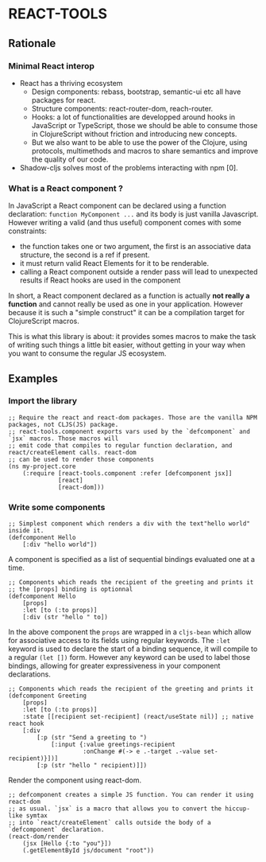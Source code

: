 # REACT-TOOLS

## Rationale

### Minimal React interop

- React has a thriving ecosystem
    - Design components: rebass, bootstrap, semantic-ui etc all have packages for react.
    - Structure components: react-router-dom, reach-router.
    - Hooks: a lot of functionalities are developped around hooks in JavaScript or TypeScript,
    those we should be able to consume those in ClojureScript without friction and introducing
    new concepts.
    - But we also want to be able to use the power of the Clojure, using protocols, multimethods
    and macros to share semantics and improve the quality of our code.
- Shadow-cljs solves most of the problems interacting with npm [0].


### What is a React component ?

In JavaScript a React component can be declared using a function declaration: `function MyComponent ...`
and its body is just vanilla Javascript. However writing a valid (and thus useful) component comes
with some constraints:

-  the function takes one or two argument, the first is an associative data structure, the second is a ref
if present.
- it must return valid React Elements for it to be renderable.
- calling a React component outside a render pass will lead to unexpected results if React hooks are
used in the component

In short, a React component declared as a function is actually **not really a function** and cannot really
be used as one in your application. However because it is such a "simple construct" it can be a compilation
target for ClojureScript macros.

This is what this library is about: it provides somes macros to make the task of writing such things a
little bit easier, without getting in your way when you want to consume the regular JS ecosystem.


## Examples


### Import the library

```clojurescript
;; Require the react and react-dom packages. Those are the vanilla NPM packages, not CLJS(JS) package.
;; react-tools.component exports vars used by the `defcomponent` and `jsx` macros. Those macros will
;; emit code that compiles to regular function declaration, and react/createElement calls. react-dom
;; can be used to render those components
(ns my-project.core
    (:require [react-tools.component :refer [defcomponent jsx]]
              [react]
              [react-dom]))
```


### Write some components

```clojurescript
;; Simplest component which renders a div with the text"hello world" inside it.
(defcomponent Hello
    [:div "hello world"])
```

A component is specified as a list of sequential bindings evaluated one at a time.

```clojurescript
;; Components which reads the recipient of the greeting and prints it
;; the [props] binding is optionnal
(defcomponent Hello
    [props]
    :let [to (:to props)]
    [:div (str "hello " to])
```

In the above component the `props` are wrapped in a `cljs-bean` which allow for associative
access to its fields using regular keywords. The `:let` keyword is used to declare the start
of a binding sequence, it will compile to a regular `(let [])` form. However any keyword can
be used to label those bindings, allowing for greater expressiveness in your component declarations.


```clojurescript
;; Components which reads the recipient of the greeting and prints it
(defcomponent Greeting
    [props]
    :let [to (:to props)]
    :state [[recipient set-recipient] (react/useState nil)] ;; native react hook
    [:div
        [:p (str "Send a greeting to ")
            [:input {:value greetings-recipient
                     :onChange #(-> e .-target .-value set-recipient)}])]
        [:p (str "hello " recipient)]])
```


Render the component using react-dom.

```clojurescript
;; defcomponent creates a simple JS function. You can render it using react-dom
;; as usual. `jsx` is a macro that allows you to convert the hiccup-like symtax
;; into `react/createElement` calls outside the body of a `defcomponent` declaration.
(react-dom/render
    (jsx [Hello {:to "you"}])
    (.getElementById js/document "root"))
```
